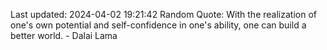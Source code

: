 Last updated: 2024-04-02 19:21:42
Random Quote: With the realization of one's own potential and self-confidence in one's ability, one can build a better world. - Dalai Lama